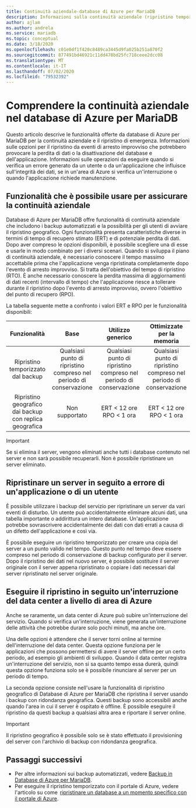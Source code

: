 ```yaml
---
title: Continuità aziendale-database di Azure per MariaDB
description: Informazioni sulla continuità aziendale (ripristino temporizzato, interruzione del data center, ripristino geografico) quando si usa il servizio database di Azure per MariaDB.
author: ajlam
ms.author: andrela
ms.service: mariadb
ms.topic: conceptual
ms.date: 3/18/2020
ms.openlocfilehash: c01e0df1f420c8489ca3445d9fa025b251a870f2
ms.sourcegitcommit: 877491bd46921c11dd478bd25fc718ceee2dcc08
ms.translationtype: MT
ms.contentlocale: it-IT
ms.lasthandoff: 07/02/2020
ms.locfileid: "79532392"
---
```

# <a name="understand-business-continuity-in-azure-database-for-mariadb"></a>Comprendere la continuità aziendale nel database di Azure per MariaDB

Questo articolo descrive le funzionalità offerte da database di Azure per MariaDB per la continuità aziendale e il ripristino di emergenza. Informazioni sulle opzioni per il ripristino da eventi di arresto improvviso che potrebbero provocare la perdita di dati o la disattivazione del database e dell'applicazione. Informazioni sulle operazioni da eseguire quando si verifica un errore generato da un utente o da un'applicazione che influisce sull'integrità dei dati, se in un'area di Azure si verifica un'interruzione o quando l'applicazione richiede manutenzione.

## <a name="features-that-you-can-use-to-provide-business-continuity"></a>Funzionalità che è possibile usare per assicurare la continuità aziendale

Database di Azure per MariaDB offre funzionalità di continuità aziendale che includono i backup automatizzati e la possibilità per gli utenti di avviare il ripristino geografico. Ogni funzionalità presenta caratteristiche diverse in termini di tempo di recupero stimato (ERT) e di potenziale perdita di dati. Dopo aver compreso le opzioni disponibili, è possibile scegliere una di esse e usarle in modo combinato per i diversi scenari. Quando si sviluppa il piano di continuità aziendale, è necessario conoscere il tempo massimo accettabile prima che l'applicazione venga ripristinata completamente dopo l'evento di arresto improvviso. Si tratta dell'obiettivo del tempo di ripristino (RTO). È anche necessario conoscere la perdita massima di aggiornamenti di dati recenti (intervallo di tempo) che l'applicazione riesce a tollerare durante il ripristino dopo l'evento di arresto improvviso, ovvero l'obiettivo del punto di recupero (RPO).

La tabella seguente mette a confronto i valori ERT e RPO per le funzionalità disponibili:

| **Funzionalità** | **Base** | **Utilizzo generico** | **Ottimizzate per la memoria** |
| :------------: | :-------: | :-----------------: | :------------------: |
| Ripristino temporizzato dal backup | Qualsiasi punto di ripristino compreso nel periodo di conservazione | Qualsiasi punto di ripristino compreso nel periodo di conservazione | Qualsiasi punto di ripristino compreso nel periodo di conservazione |
| Ripristino geografico dai backup con replica geografica | Non supportato | ERT < 12 ore<br/>RPO < 1 ora | ERT < 12 ore<br/>RPO < 1 ora |

> [!IMPORTANT]
> Se si elimina il server, vengono eliminati anche tutti i database contenuto nel server e non sarà possibile recuperarli. Non è possibile ripristinare un server eliminato.

## <a name="recover-a-server-after-a-user-or-application-error"></a>Ripristinare un server in seguito a errore di un'applicazione o di un utente

È possibile utilizzare i backup del servizio per ripristinare un server da vari eventi di disturbo. Un utente può accidentalmente eliminare alcuni dati, una tabella importante o addirittura un intero database. Un'applicazione potrebbe sovrascrivere accidentalmente dei dati con dati errati a causa di un difetto dell'applicazione e così via.

È possibile eseguire un ripristino temporizzato per creare una copia del server a un punto valido nel tempo. Questo punto nel tempo deve essere compreso nel periodo di conservazione di backup configurato per il server. Dopo il ripristino dei dati nel nuovo server, è possibile sostituire il server originale con il server appena ripristinato o copiare i dati necessari dal server ripristinato nel server originale.

## <a name="recover-from-an-azure-regional-data-center-outage"></a>Eseguire il ripristino in seguito un'interruzione del data center a livello di area di Azure

Anche se raramente, un data center di Azure può subire un'interruzione del servizio. Quando si verifica un'interruzione, viene generata un'interruzione delle attività che potrebbe durare solo pochi minuti, ma anche ore.

Una delle opzioni è attendere che il server torni online al termine dell'interruzione del data center. Questa opzione funziona per le applicazioni che possono permettersi di avere il server offline per un certo periodo, ad esempio gli ambienti di sviluppo. Quando il data center registra un'interruzione del servizio, non si sa quanto tempo essa durerà, quindi questa opzione funziona solo se è possibile rinunciare al server per un periodo di tempo.

La seconda opzione consiste nell'usare la funzionalità di ripristino geografico di Database di Azure per MariaDB che ripristina il server usando i backup con ridondanza geografica. Questi backup sono accessibili anche quando l'area in cui il server è ospitato è offline. È possibile eseguire il ripristino da questi backup a qualsiasi altra area e riportare il server online.

> [!IMPORTANT]
> Il ripristino geografico è possibile solo se è stato effettuato il provisioning del server con l'archivio di backup con ridondanza geografica.

## <a name="next-steps"></a>Passaggi successivi

- Per altre informazioni sui backup automatizzati, vedere [Backup in Database di Azure per MariaDB](concepts-backup.md).
- Per eseguire il ripristino temporizzato con il portale di Azure, vedere l'articolo su come  [ripristinare un database a un momento specifico con il portale di Azure](howto-restore-server-portal.md).

<!--
- To restore to a point in time using Azure CLI, see [restore database to a point in time using CLI](howto-restore-server-cli.md). 
-->
